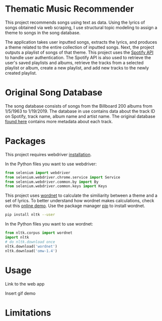 # Thematic Music Recommender
This project recommends songs using text as data. Using the lyrics of songs obtained 
via web scraping, I use structural topic modeling to assign a theme to songs in the 
song database. 

The application takes user inputted songs, extracts the lyrics, and produces a theme 
related to the entire collection of inputted songs. Next, the project outputs a 
playlist of songs of that theme. This project uses the 
[Spotify API](https://developer.spotify.com/documentation/web-api/) to handle 
user authentication. The Spotify API is also used to retrieve the user's saved 
playlists and albums, retrieve the tracks from a selected playlist or album, 
create a new playlist, and add new tracks to the newly created playlist.

# Original Song Database
The song database consists of songs from the Billboard 200 albums from 
1/5/1963 to 1/19/2019. The database in use contains data about the track 
ID on Spotify, track name, album name and artist name. The original 
database [found here](https://components.one/datasets/billboard-200/) 
contains more metadata about each track.

# Packages
This project requires webdriver [installation](https://chromedriver.chromium.org/downloads).

In the Python files you want to use webdriver:

```python
from selenium import webdriver
from selenium.webdriver.chrome.service import Service
from selenium.webdriver.common.by import By
from selenium.webdriver.common.keys import Keys
```

This project uses [wordnet](https://www.nltk.org/howto/wordnet.html) to calculate 
the similiarity between a theme and a set of lyrics. To better understand
how wordnet makes calculations, check out this [online demo](https://ws4jdemo.appspot.com/). 
Use the package manager [pip](https://pip.pypa.io/en/stable/) to install wordnet.

```bash
pip install nltk --user
```

In the Python files you want to use wordnet:

```python
from nltk.corpus import wordnet
import nltk
# do nltk.download once
nltk.download('wordnet')
nltk.download('omw-1.4')
```

# Usage
Link to the web app

Insert gif demo

# Limitations
